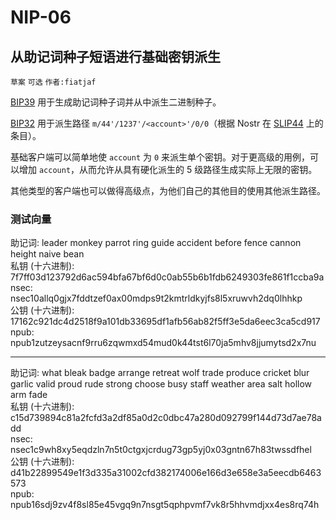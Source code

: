 NIP-06
======

从助记词种子短语进行基础密钥派生
--------------------------------

`草案` `可选` `作者:fiatjaf`

[BIP39](https://bips.xyz/39) 用于生成助记词种子词并从中派生二进制种子。

[BIP32](https://bips.xyz/32) 用于派生路径 `m/44'/1237'/<account>'/0/0`（根据 Nostr 在 [SLIP44](https://github.com/satoshilabs/slips/blob/master/slip-0044.md) 上的条目）。

基础客户端可以简单地使 `account` 为 `0` 来派生单个密钥。对于更高级的用例，可以增加 `account`，从而允许从具有硬化派生的 5 级路径生成实际上无限的密钥。

其他类型的客户端也可以做得高级点，为他们自己的其他目的使用其他派生路径。

### 测试向量

助记词: leader monkey parrot ring guide accident before fence cannon height naive bean\
私钥 (十六进制): 7f7ff03d123792d6ac594bfa67bf6d0c0ab55b6b1fdb6249303fe861f1ccba9a\
nsec: nsec10allq0gjx7fddtzef0ax00mdps9t2kmtrldkyjfs8l5xruwvh2dq0lhhkp\
公钥 (十六进制): 17162c921dc4d2518f9a101db33695df1afb56ab82f5ff3e5da6eec3ca5cd917\
npub: npub1zutzeysacnf9rru6zqwmxd54mud0k44tst6l70ja5mhv8jjumytsd2x7nu

---

助记词: what bleak badge arrange retreat wolf trade produce cricket blur garlic valid proud rude strong choose busy staff weather area salt hollow arm fade\
私钥 (十六进制): c15d739894c81a2fcfd3a2df85a0d2c0dbc47a280d092799f144d73d7ae78add\
nsec: nsec1c9wh8xy5eqdzln7n5t0ctgxjcrdug73gp5yj0x03gntn67h83twssdfhel\
公钥 (十六进制): d41b22899549e1f3d335a31002cfd382174006e166d3e658e3a5eecdb6463573\
npub: npub16sdj9zv4f8sl85e45vgq9n7nsgt5qphpvmf7vk8r5hhvmdjxx4es8rq74h
